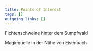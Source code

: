 ```yaml
---
title: Points of Interest  
tags: []
outgoing links: []  
---
```

Fichtenschweine hinter dem Sumpfwald



Magiequelle in der Nähe von Eisenbach
